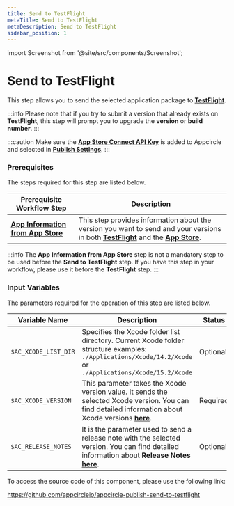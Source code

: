 ```yaml
---
title: Send to TestFlight
metaTitle: Send to TestFlight
metaDescription: Send to TestFlight
sidebar_position: 1
---
```

import Screenshot from '@site/src/components/Screenshot';

# Send to TestFlight

This step allows you to send the selected application package to [**TestFlight**](https://developer.apple.com/testflight/).

:::info
Please note that if you try to submit a version that already exists on **TestFlight**, this step will prompt you to upgrade the **version** or **build number**.
:::

:::caution
Make sure the [**App Store Connect API Key**](https://docs.appcircle.io/account/adding-an-app-store-connect-api-key#linking-appcircle-with-app-store-connect) is added to Appcircle and selected in [**Publish Settings**](https://docs.appcircle.io/publish-module/#publish-settings).
:::

### Prerequisites

The steps required for this step are listed below. 

| Prerequisite Workflow Step                      | Description                                     |
|-------------------------------------------------|-------------------------------------------------|
| [**App Information from App Store**](https://docs.appcircle.io/publish-module/ios-specific-publish-flows/app-information-app-store) | This step provides information about the version you want to send and your versions in both [**TestFlight**](https://developer.apple.com/testflight/) and the [**App Store**](https://developer.apple.com/documentation/appstoreconnectapi/app_store). |

:::info
The **App Information from App Store** step is not a mandatory step to be used before the **Send to TestFlight** step. If you have this step in your workflow, please use it before the **TestFlight** step.
:::

<Screenshot url='https://cdn.appcircle.io/docs/assets/BE2913-testFlight.png' />

### Input Variables

The parameters required for the operation of this step are listed below.

<Screenshot url='https://cdn.appcircle.io/docs/assets/BE2913-testFlightInfo.png' />

| Variable Name                            | Description                         | Status           |
|-------------------------------|------------------------------------------------|------------------|
| `$AC_XCODE_LIST_DIR`          | Specifies the Xcode folder list directory. Current Xcode folder structure examples: `./Applications/Xcode/14.2/Xcode` or `./Applications/Xcode/15.2/Xcode` | Optional |
| `$AC_XCODE_VERSION`           | This parameter takes the Xcode version value. It sends the selected Xcode version. You can find detailed information about Xcode versions [**here**](https://docs.appcircle.io/infrastructure/ios-build-infrastructure#available-xcode-versions). | Required |
| `$AC_RELEASE_NOTES`           | It is the parameter used to send a release note with the selected version. You can find detailed information about **Release Notes** [**here**](https://docs.appcircle.io/integrations/managing-release-notes). | Optional |


To access the source code of this component, please use the following link:

https://github.com/appcircleio/appcircle-publish-send-to-testflight